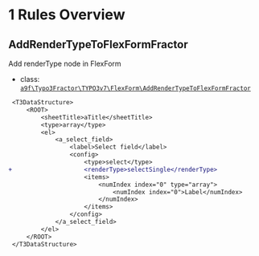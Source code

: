 # 1 Rules Overview

## AddRenderTypeToFlexFormFractor

Add renderType node in FlexForm

- class: [`a9f\Typo3Fractor\TYPO3v7\FlexForm\AddRenderTypeToFlexFormFractor`](../rules/TYPO3v7/FlexForm/AddRenderTypeToFlexFormFractor.php)

```diff
 <T3DataStructure>
     <ROOT>
         <sheetTitle>aTitle</sheetTitle>
         <type>array</type>
         <el>
             <a_select_field>
                 <label>Select field</label>
                 <config>
                     <type>select</type>
+                    <renderType>selectSingle</renderType>
                     <items>
                         <numIndex index="0" type="array">
                             <numIndex index="0">Label</numIndex>
                         </numIndex>
                     </items>
                 </config>
             </a_select_field>
         </el>
     </ROOT>
 </T3DataStructure>
```

<br>
